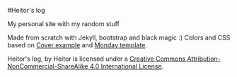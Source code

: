 #Heitor's log

My personal site with my random stuff

Made from scratch with Jekyll, bootstrap and black magic :)
Colors and CSS based on
[Cover example](https://getbootstrap.com/docs/4.1/examples/cover/) and
[Monday template](https://github.com/artemsheludko/monday).


Heitor's log, by Heitor is licensed under a
[Creative Commons Attribution-NonCommercial-ShareAlike 4.0 International License](https://creativecommons.org/licenses/by-nc-sa/4.0/).